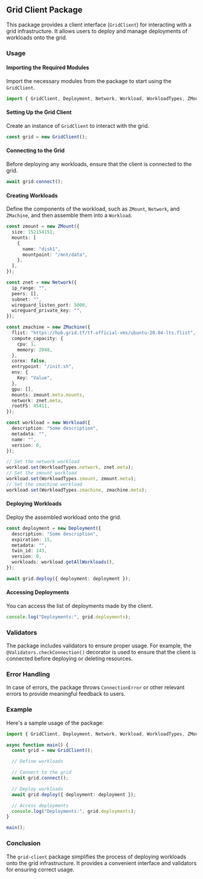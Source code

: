 ## Grid Client Package

This package provides a client interface (`GridClient`) for interacting with a grid infrastructure. It allows users to deploy and manage deployments of workloads onto the grid.

### Usage

#### Importing the Required Modules

Import the necessary modules from the package to start using the `GridClient`.

```typescript
import { GridClient, Deployment, Network, Workload, WorkloadTypes, ZMount, ZMachine } from "grid-client";
```

#### Setting Up the Grid Client

Create an instance of `GridClient` to interact with the grid.

```typescript
const grid = new GridClient();
```

#### Connecting to the Grid

Before deploying any workloads, ensure that the client is connected to the grid.

```typescript
await grid.connect();
```

#### Creating Workloads

Define the components of the workload, such as `ZMount`, `Network`, and `ZMachine`, and then assemble them into a `Workload`.

```typescript
const zmount = new ZMount({
  size: 152154151,
  mounts: [
    {
      name: "disk1",
      mountpoint: "/mnt/data",
    },
  ],
});

const znet = new Network({
  ip_range: "",
  peers: [],
  subnet: "",
  wireguard_listen_port: 5000,
  wireguard_private_key: "",
});

const zmachine = new ZMachine({
  flist: "https://hub.grid.tf/tf-official-vms/ubuntu-20.04-lts.flist",
  compute_capacity: {
    cpu: 1,
    memory: 2048,
  },
  corex: false,
  entrypoint: "/init.sh",
  env: {
    Key: "Value",
  },
  gpu: [],
  mounts: zmount.meta.mounts,
  network: znet.meta,
  rootFS: 45411,
});

const workload = new Workload({
  description: "Some description",
  metadata: "",
  name: "",
  version: 0,
});

// Set the network workload
workload.set(WorkloadTypes.network, znet.meta);
// Set the zmount workload
workload.set(WorkloadTypes.zmount, zmount.meta);
// Set the zmachine workload
workload.set(WorkloadTypes.zmachine, zmachine.meta);
```

#### Deploying Workloads

Deploy the assembled workload onto the grid.

```typescript
const deployment = new Deployment({
  description: "Some description",
  expiration: 15,
  metadata: "",
  twin_id: 143,
  version: 0,
  workloads: workload.getAllWorkloads(),
});

await grid.deploy({ deployment: deployment });
```

#### Accessing Deployments

You can access the list of deployments made by the client.

```typescript
console.log("Deployments:", grid.deployments);
```

### Validators

The package includes validators to ensure proper usage. For example, the `@Validators.checkConnection()` decorator is used to ensure that the client is connected before deploying or deleting resources.

### Error Handling

In case of errors, the package throws `ConnectionError` or other relevant errors to provide meaningful feedback to users.

### Example

Here's a sample usage of the package:

```typescript
import { GridClient, Deployment, Network, Workload, WorkloadTypes, ZMount, ZMachine } from "grid-client";

async function main() {
  const grid = new GridClient();

  // Define workloads

  // Connect to the grid
  await grid.connect();

  // Deploy workloads
  await grid.deploy({ deployment: deployment });

  // Access deployments
  console.log("Deployments:", grid.deployments);
}

main();
```

### Conclusion

The `grid-client` package simplifies the process of deploying workloads onto the grid infrastructure. It provides a convenient interface and validators for ensuring correct usage.